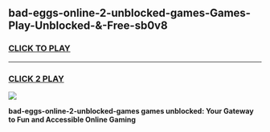 
## bad-eggs-online-2-unblocked-games-Games-Play-Unblocked-&-Free-sb0v8
<h3>
<a href="https://premium76.site?title=bad-eggs-online-2-unblocked-games&ref=24A">CLICK TO PLAY</a></h3>
<hr>

<h3>
<a href="https://premium76.site?title=bad-eggs-online-2-unblocked-games&ref=24A">CLICK 2 PLAY</a>
  
</h3>

<a href="https://premium76.site?title=bad-eggs-online-2-unblocked-games&ref=24A"><img src="https://clearcache.store/games.png"></a>


**bad-eggs-online-2-unblocked-games games unblocked: Your Gateway to Fun and Accessible Online Gaming**
